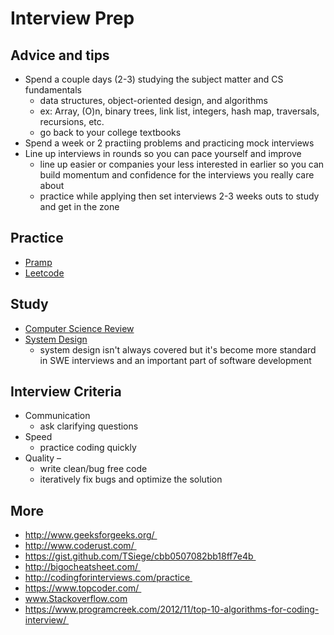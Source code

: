 # Interview Prep

## Advice and tips

* Spend a couple days (2-3) studying the subject matter and CS fundamentals
  * data structures, object-oriented design, and algorithms
  * ex: Array, (O)n, binary trees, link list, integers, hash map, traversals, recursions, etc.
  * go back to your college textbooks
* Spend a week or 2 practiing problems and practicing mock interviews
* Line up interviews in rounds so you can pace yourself and improve
  * line up easier or companies your less interested in earlier so you can build momentum and confidence for the interviews you really care about
  * practice while applying then set interviews 2-3 weeks outs to study and get in the zone

## Practice

* [Pramp](https://www.pramp.com/#/)
* [Leetcode](https://leetcode.com/problemset/all/)

## Study

* [Computer Science Review](https://github.com/unboagable/engineering-roadmap/blob/master/Computer%20Science%20Review/Notes/Computer%20Science%20Review.md)
* [System Design](https://github.com/checkcheckzz/system-design-interview)
  * system design isn't always covered but it's become more standard in SWE interviews and an important part of software development

## Interview Criteria

* Communication
  * ask clarifying questions
* Speed
  * practice coding quickly
* Quality –  
  * write clean/bug free code
  * iteratively fix bugs and optimize the solution

## More

* http://www.geeksforgeeks.org/ 
* http://www.coderust.com/ 
* https://gist.github.com/TSiege/cbb0507082bb18ff7e4b 
* http://bigocheatsheet.com/ 
* http://codingforinterviews.com/practice 
* https://www.topcoder.com/ 
* www.Stackoverflow.com 
* https://www.programcreek.com/2012/11/top-10-algorithms-for-coding-interview/ 
